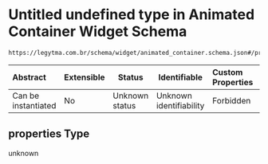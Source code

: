 # Untitled undefined type in Animated Container Widget Schema

```txt
https://legytma.com.br/schema/widget/animated_container.schema.json#/properties
```




| Abstract            | Extensible | Status         | Identifiable            | Custom Properties | Additional Properties | Access Restrictions | Defined In                                                                                                 |
| :------------------ | ---------- | -------------- | ----------------------- | :---------------- | --------------------- | ------------------- | ---------------------------------------------------------------------------------------------------------- |
| Can be instantiated | No         | Unknown status | Unknown identifiability | Forbidden         | Allowed               | none                | [animated_container.schema.json\*](../schema/widget/animated_container.schema.json) |

## properties Type

unknown
